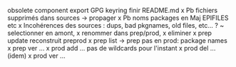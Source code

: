 obsolete
component
export GPG keyring
finir README.md
x Pb fichiers supprimés dans sources -> propager
x Pb noms packages en Maj EPIFILES etc
x Incohérences des sources : dups, bad pkgnames, old files, etc... ?
    ~ selectionner en amont, x renommer dans prep/prod, x eliminer
x prep update reconstruit preprod
x prep list -> prep pas en prod: package names
x prep ver <pkg-name> ...
x prod add <pkg> ... pas de wildcards pour l'instant
x prod del <pkg> ... (idem)
x prod ver <pkg-name> ...
